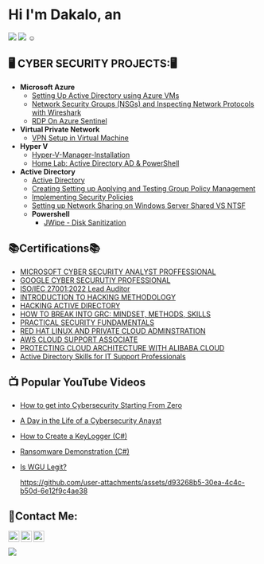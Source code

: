# Hi I'm Dakalo, an 
<a href="https://github.com/Dakalo-Ndonde15/"><img src="https://img.shields.io/badge/-DEFENSIVE_%2F_OFFENSIVE_SECURITY_ENGINEER-Purple?style=for-the-badge&color=purple"></a>
<a href="https://www.youtube.com/@dakalondonde"><img src="https://img.shields.io/badge/-YOUTUBER-red?style=for-the-badge&logo=youtube&logoSize=auto&color=%23E10600"></a>&nbsp;☺

<h2>🖥️ CYBER SECURITY PROJECTS:🖥️</h2>

- <b>Microsoft Azure </b>
  - [Setting Up Active Directory using Azure VMs](https://github.com/Dakalo-Ndonde15/Configure-AD)
  - [Network Security Groups (NSGs) and Inspecting Network Protocols with Wireshark](https://github.com/Dakalo-Ndonde15/Azure-Network-Protocols)
  - [RDP On Azure Sentinel](https://github.com/Dakalo-Ndonde15/Configure-AD/blob/NSG/RDP-on-Azure-Sentinel.md)
- <b>Virtual Private Network</b>
  - [VPN Setup in Virtual Machine](https://github.com/Dakalo-Ndonde15/Setting-Up-A-VPN)
- <b>Hyper V</b>
   - [Hyper-V-Manager-Installation](https://github.com/Dakalo-Ndonde15/Setting-Up-A-VPN/blob/365/Hyper-V-Manager-Installation.md)
   - [Home Lab: Active Directory AD & PowerShell](https://github.com/Dakalo-Ndonde15/HomeLab-AD-Powershell)
- <b>Active Directory</b>
   - [Active Directory ](https://github.com/Dakalo-Ndonde15/Active-Directory)
   - [Creating Setting up Applying and Testing Group Policy Management](https://github.com/Dakalo-Ndonde15/Active-Directory/blob/Domain/Group-Policy-Management.md)
   - [Implementing Security Policies](https://github.com/Dakalo-Ndonde15/Active-Directory/blob/Domain/Security-Policies.md)
   - [Setting up Network Sharing on Windows Server Shared VS NTSF](https://github.com/Dakalo-Ndonde15/Active-Directory/blob/Domain/Network-Sharing.md)
  - <b>Powershell</b>
     - [JWipe - Disk Sanitization](https://github.com/Dakalo-Ndonde15/Jwipe.PowerShell)
       
 <h2>📚Certifications📚</h2>
 
- [MICROSOFT CYBER SECURITY ANALYST PROFFESSIONAL](https://www.coursera.org/professional-certificates/microsoft-cybersecurity-analyst)
- [GOOGLE CYBER SECURUTIY PROFESSIONAL](https://www.coursera.org/professional-certificates/google-cybersecurity)
- [ISO/IEC 27001:2022 Lead Auditor](https://learn.mastermindassurance.com/courses/take/new-course/lessons/61109891-welcome)
- [INTRODUCTION TO HACKING METHODOLOGY](https://academy.simplycyber.io/courses/2738604/lectures/59918134)
- [HACKING ACTIVE DIRECTORY](https://academy.simplycyber.io/courses/enrolled/2766774)
- [HOW TO BREAK INTO GRC: MINDSET, METHODS, SKILLS](https://www.coursera.org/specializations/linux-private-cloud-administration-power-systems)
- [PRACTICAL SECURITY FUNDAMENTALS](https://academy.tcm-sec.com/courses/enrolled/2763666)
- [RED HAT LINUX AND PRIVATE CLOUD ADMINSTRATION](https://www.coursera.org/specializations/linux-private-cloud-administration-power-systems)
- [AWS CLOUD SUPPORT ASSOCIATE](https://www.coursera.org/professional-certificates/aws-cloud-support-associate)
- [PROTECTING CLOUD ARCHITECTURE WITH ALIBABA CLOUD](https://www.coursera.org/learn/alibaba-cloud-security-solutions)
- [Active Directory Skills for IT Support Professionals](https://www.udemy.com/course/active-directory-skills-for-it-support-professionals/learn/lecture/32003824?start=0#overview)

<h2>📺 Popular YouTube Videos</h2>

- [How to get into Cybersecurity Starting From Zero](https://www.youtube.com/watch?v=a83ASGn_V_s)
- [A Day in the Life of a Cybersecurity Anayst](https://www.youtube.com/watch?v=uHy3oM7NnoU)
- [How to Create a KeyLogger (C#)](https://www.youtube.com/watch?v=N-L9hklSlNk)
- [Ransomware Demonstration (C#)](https://www.youtube.com/watch?v=OfvdQeh79s0)
- [Is WGU Legit?](https://www.youtube.com/watch?v=E2MwRWxDBkA)

  https://github.com/user-attachments/assets/d93268b5-30ea-4c4c-b50d-6e12f9c4ae38

<h2> 🤳Contact Me:</h2>

[<img align="left" alt="DakaloNdonde | YouTube" width="22px" src="https://cdn.jsdelivr.net/npm/simple-icons@v3/icons/youtube.svg" />][youtube]
[<img align="left" alt="Dakalondonde | LinkedIn" width="22px" src="https://cdn.jsdelivr.net/npm/simple-icons@v3/icons/linkedin.svg" />][linkedin]
[<img align="left" alt="Dakalondonde | Instagram" width="22px" src="https://cdn.jsdelivr.net/npm/simple-icons@v3/icons/instagram.svg" />][instagram]

[twitter]: https://twitter.com/joshmadakor
[youtube]: https://www.youtube.com/@dakalondonde
[instagram]: https://www.instagram.com/its_phildas_universe/
[linkedin]: https://www.linkedin.com/in/dakalo-ndonde-0281902a7/
<br>
<br>
<a href="http://dakalondonde15.liveblog365.com/page1.html"><img src="https://img.shields.io/badge/_VIEW_MY_RESUME_%2F_PORTFOLIO-purple?style=for-the-badge&logoSize=auto"></a>




<!--
**Dakalo-Ndonde15/Dakalo-Ndonde15** is a ✨ _special_ ✨ repository because its `README.md` (this file) appears on your GitHub profile.

Here are some ideas to get you started:

- 🔭 I’m currently working on ...
- 🌱 I’m currently learning ...
- 👯 I’m looking to collaborate on ...
- 🤔 I’m looking for help with ...
- 💬 Ask me about ...
- 📫 How to reach me: ...
- 😄 Pronouns: ...
- ⚡ Fun fact: ...
-->
